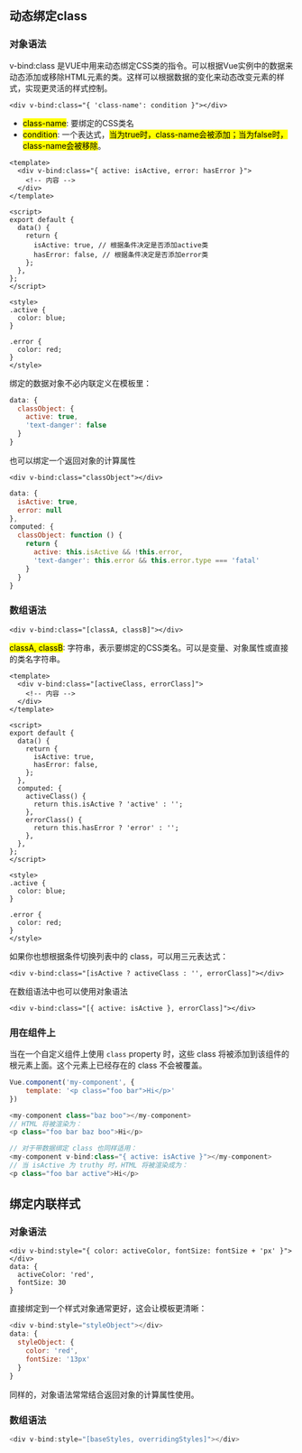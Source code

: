 ## 动态绑定class

### 对象语法

v-bind:class 是VUE中用来动态绑定CSS类的指令。可以根据Vue实例中的数据来动态添加或移除HTML元素的类。这样可以根据数据的变化来动态改变元素的样式，实现更灵活的样式控制。

```vue
<div v-bind:class="{ 'class-name': condition }"></div>
```

- <mark class="hltr-cyan">class-name</mark>: 要绑定的CSS类名
- <mark class="hltr-cyan">condition</mark>: 一个表达式，<mark class="hltr-yellow">当为true时，class-name会被添加；当为false时，class-name会被移除</mark>。

```vue
<template>
  <div v-bind:class="{ active: isActive, error: hasError }">
    <!-- 内容 -->
  </div>
</template>

<script>
export default {
  data() {
    return {
      isActive: true, // 根据条件决定是否添加active类
      hasError: false, // 根据条件决定是否添加error类
    };
  },
};
</script>

<style>
.active {
  color: blue;
}

.error {
  color: red;
}
</style>
```

绑定的数据对象不必内联定义在模板里：

```js
data: {
  classObject: {
    active: true,
    'text-danger': false
  }
}
```

也可以绑定一个返回对象的计算属性

```vue
<div v-bind:class="classObject"></div>
```

```js
data: {
  isActive: true,
  error: null
},
computed: {
  classObject: function () {
    return {
      active: this.isActive && !this.error,
      'text-danger': this.error && this.error.type === 'fatal'
    }
  }
}
```

### 数组语法

```vue
<div v-bind:class="[classA, classB]"></div>
```

<mark class="hltr-cyan">classA, classB</mark>: 字符串，表示要绑定的CSS类名。可以是变量、对象属性或直接的类名字符串。

```vue
<template>
  <div v-bind:class="[activeClass, errorClass]">
    <!-- 内容 -->
  </div>
</template>

<script>
export default {
  data() {
    return {
      isActive: true,
      hasError: false,
    };
  },
  computed: {
    activeClass() {
      return this.isActive ? 'active' : '';
    },
    errorClass() {
      return this.hasError ? 'error' : '';
    },
  },
};
</script>

<style>
.active {
  color: blue;
}

.error {
  color: red;
}
</style>

```

如果你也想根据条件切换列表中的 class，可以用三元表达式：

```vue
<div v-bind:class="[isActive ? activeClass : '', errorClass]"></div>
```

在数组语法中也可以使用对象语法

```vue
<div v-bind:class="[{ active: isActive }, errorClass]"></div>
```


### 用在组件上

当在一个自定义组件上使用 `class` property 时，这些 class 将被添加到该组件的根元素上面。这个元素上已经存在的 class 不会被覆盖。

```js
Vue.component('my-component', {  
	template: '<p class="foo bar">Hi</p>'  
})

<my-component class="baz boo"></my-component>
// HTML 将被渲染为：
<p class="foo bar baz boo">Hi</p>

// 对于带数据绑定 class 也同样适用：
<my-component v-bind:class="{ active: isActive }"></my-component>
// 当 isActive 为 truthy 时，HTML 将被渲染成为：
<p class="foo bar active">Hi</p>

```

## 绑定内联样式

### 对象语法

```vue
<div v-bind:style="{ color: activeColor, fontSize: fontSize + 'px' }"></div>
data: {
  activeColor: 'red',
  fontSize: 30
}
```

直接绑定到一个样式对象通常更好，这会让模板更清晰：

```js
<div v-bind:style="styleObject"></div>
data: {
  styleObject: {
    color: 'red',
    fontSize: '13px'
  }
}
```
同样的，对象语法常常结合返回对象的计算属性使用。

### 数组语法

```js
<div v-bind:style="[baseStyles, overridingStyles]"></div>
```